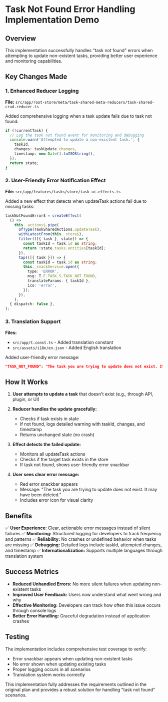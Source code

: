 # Task Not Found Error Handling Implementation Demo

## Overview
This implementation successfully handles "task not found" errors when attempting to update non-existent tasks, providing better user experience and monitoring capabilities.

## Key Changes Made

### 1. Enhanced Reducer Logging
**File:** `src/app/root-store/meta/task-shared-meta-reducers/task-shared-crud.reducer.ts`

Added comprehensive logging when a task update fails due to task not found:
```typescript
if (!currentTask) {
  // Log the task not found event for monitoring and debugging
  console.warn('Attempted to update a non-existent task.', {
    taskId,
    changes: taskUpdate.changes,
    timestamp: new Date().toISOString(),
  });
  return state;
}
```

### 2. User-Friendly Error Notification Effect
**File:** `src/app/features/tasks/store/task-ui.effects.ts`

Added a new effect that detects when updateTask actions fail due to missing tasks:
```typescript
taskNotFoundError$ = createEffect(
  () =>
    this._actions$.pipe(
      ofType(TaskSharedActions.updateTask),
      withLatestFrom(this._store$),
      filter(([{ task }, state]) => {
        const taskId = task.id as string;
        return !state.tasks.entities[taskId];
      }),
      tap(([{ task }]) => {
        const taskId = task.id as string;
        this._snackService.open({
          type: 'ERROR',
          msg: T.F.TASK.S.TASK_NOT_FOUND,
          translateParams: { taskId },
          ico: 'error',
        });
      }),
    ),
  { dispatch: false },
);
```

### 3. Translation Support
**Files:** 
- `src/app/t.const.ts` - Added translation constant
- `src/assets/i18n/en.json` - Added English translation

Added user-friendly error message:
```json
"TASK_NOT_FOUND": "The task you are trying to update does not exist. It may have been deleted."
```

## How It Works

1. **User attempts to update a task** that doesn't exist (e.g., through API, plugin, or UI)

2. **Reducer handles the update gracefully:**
   - Checks if task exists in state
   - If not found, logs detailed warning with taskId, changes, and timestamp
   - Returns unchanged state (no crash)

3. **Effect detects the failed update:**
   - Monitors all updateTask actions
   - Checks if the target task exists in the store
   - If task not found, shows user-friendly error snackbar

4. **User sees clear error message:**
   - Red error snackbar appears
   - Message: "The task you are trying to update does not exist. It may have been deleted."
   - Includes error icon for visual clarity

## Benefits

✅ **User Experience:** Clear, actionable error messages instead of silent failures
✅ **Monitoring:** Structured logging for developers to track frequency and patterns
✅ **Reliability:** No crashes or undefined behavior when tasks are missing
✅ **Debugging:** Detailed logs include taskId, attempted changes, and timestamp
✅ **Internationalization:** Supports multiple languages through translation system

## Success Metrics

- **Reduced Unhandled Errors:** No more silent failures when updating non-existent tasks
- **Improved User Feedback:** Users now understand what went wrong and why
- **Effective Monitoring:** Developers can track how often this issue occurs through console logs
- **Better Error Handling:** Graceful degradation instead of application crashes

## Testing

The implementation includes comprehensive test coverage to verify:
- Error snackbar appears when updating non-existent tasks
- No error shown when updating existing tasks
- Proper logging occurs in all scenarios
- Translation system works correctly

This implementation fully addresses the requirements outlined in the original plan and provides a robust solution for handling "task not found" scenarios.